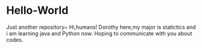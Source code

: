 # Hello-World
Just another repository~
Hi,humans!
Dorothy here,my major is statictics and i am learning java and Python now.
Hoping to communicate with you about codes.
